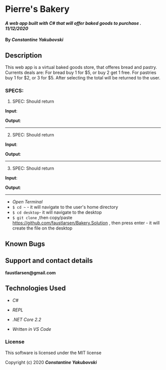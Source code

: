 
# Pierre's Bakery

#### _A web app built with C# that will offer baked goods to purchase . 11/12/2020_

#### By _**Constantine Yakubovski**_ 

## Description 
This web app is a virtual baked goods store, that offeres bread and pastry. Currents deals are: For bread buy 1 for $5, or buy 2 get 1 free. For pastries buy 1 for $2, or 3 for $5. After selecting the total will be returned to the user.

### SPECS: ###

1. SPEC: Should return 

**Input**: 

**Output**: 
____________________________________________________________________________________

2. SPEC: Should return 

**Input**:

**Output**: 
____________________________________________________________________________________

3. SPEC: Should return 

**Input**: 

**Output**: 
________________________________________________________________________________



-  _Open Terminal_
-  `$ cd ~` - it will navigate to the user's home directory
-  `$ cd desktop`- it will navigate to the desktop
-  `$ git clone` ,then copy/paste https://github.com/faustlarsen/Bakery.Solution , then press enter - it will create the file on the desktop


 
## Known Bugs

## Support and contact details

__faustlarsen@gmail.com__

## Technologies Used

-  _C#_

-  _REPL_

-  _.NET Core 2.2_

-  _Written in VS Code_

### License

This software is licensed under the MIT license

Copyright (c) 2020 **_Constantine Yakubovski_**


